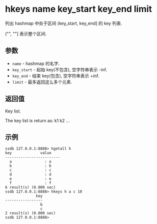 # hkeys name key_start key_end limit

列出 hashmap 中处于区间 (key_start, key_end] 的 key 列表.

("", ""] 表示整个区间.

## 参数

* `name` - hashmap 的名字.
* `key_start` - 起始 key(不包含), 空字符串表示 -inf.
* `key_end` - 结束 key(包含), 空字符串表示 +inf.
* `limit` - 最多返回这么多个元素.

## 返回值

Key list.

The key list is return as: k1 k2 ...

## 示例

	ssdb 127.0.0.1:8888> hgetall h
	key             value
	-------------------------
	  a               : a
	  b               : b
	  c               : c
	  d               : d
	  e               : e
	  f               : f
	6 result(s) (0.000 sec)
	ssdb 127.0.0.1:8888> hkeys h a c 10
	              key
	-----------------
	                b
	                c
	2 result(s) (0.000 sec)
	ssdb 127.0.0.1:8888> 
